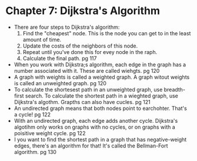 # Chapter 7: Dijkstra's Algorithm

- There are four steps to Dijkstra's algorithm:
    1. Find the "cheapest" node. This is the node you can get to in the least amount of time.
    2. Update the costs of the neighbors of this node.
    3. Repeat until you've done this for evey node in the raph.
    4. Calculate the final path. pg 117
- When you work with Dijkstra;s algorithm, each edge in the graph has a number associated with it. These are called wiehgts. pg 120
- A graph with weights is called a weighted graph.  A graph witout weights is called an unweighted graph. pg 120
- To calculate the shortesest path in an unweighted graph, use breadth-first search. To calculate the shortest path in a wieghted graph, use Dijkstra's algothm.
Grapths can also have cucles. pg 121
- An undirected graph means that both nodes point to earchohter. That's a cycle! pg 122
- With an undirected graph, each edge adds another cycle. Dijkstra's algotihm only works on graphs with no cycles, or on graphs with a poisitive weight cycle. pg 122
- I you want to find the shortest path in a graph that has negative-weight edges, there's an algorithm for that! It's called the Bellman-Fort algorithm. pg 130
